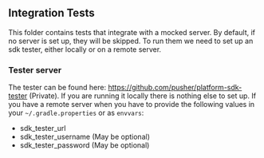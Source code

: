 ## Integration Tests

This folder contains tests that integrate with a mocked server. By default, if no server is set up, 
they will be skipped. To run them we need to set up an sdk tester, either locally or on a remote 
server.

### Tester server

The tester can be found here: https://github.com/pusher/platform-sdk-tester (Private). If you are 
running it locally there is nothing else to set up. If you have a remote server when you have to 
provide the following values in your `~/.gradle.properties` or as `envvars`:

 - sdk_tester_url
 - sdk_tester_username (May be optional)
 - sdk_tester_password (May be optional)

